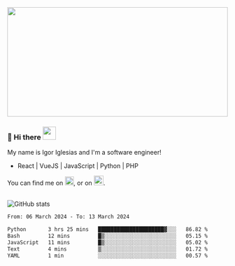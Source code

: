 <img src="https://c.tenor.com/KjVxfRrrncUAAAAd/matrix.gif" width="100%" height="250px">

### 🔭 Hi there <img src="https://raw.githubusercontent.com/MartinHeinz/MartinHeinz/master/wave.gif" width="30px">


My name is Igor Iglesias and I'm a software engineer!
<br>

<ul>
  <li> React | VueJS | JavaScript | Python | PHP </li>
</ul>
You can find me on <a href="https://twitter.com/IgorIglesias5"><img src="https://i.imgur.com/JLLlB5S.png" width="20px"></a>, or on <a href="https://www.linkedin.com/in/igor-iglesias-62478428/"><img src="https://i.imgur.com/PXyIkWx.png" width="22px"></a>.

<br>
<br>

![GitHub stats](https://github-readme-stats.vercel.app/api?username=igoiglesias&show_icons=true&count_private=true&theme=chartreuse-dark&hide_title=true)

<!--START_SECTION:waka-->

```txt
From: 06 March 2024 - To: 13 March 2024

Python       3 hrs 25 mins   █████████████████████▓░░░   86.82 %
Bash         12 mins         █▒░░░░░░░░░░░░░░░░░░░░░░░   05.15 %
JavaScript   11 mins         █▒░░░░░░░░░░░░░░░░░░░░░░░   05.02 %
Text         4 mins          ▒░░░░░░░░░░░░░░░░░░░░░░░░   01.72 %
YAML         1 min           ░░░░░░░░░░░░░░░░░░░░░░░░░   00.57 %
```

<!--END_SECTION:waka-->
